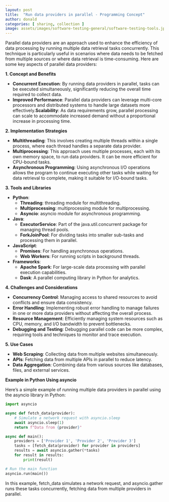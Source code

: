 ```yaml
---
layout: post
title:  "Run data providers in parallel - Programming Concept"
author: donald
categories: [ sharing, collection ]
image: assets/images/software-testing-general/software-testing-tools.jpg
---
```


Parallel data providers are an approach used to enhance the efficiency of data processing by running multiple data retrieval tasks concurrently. This technique is particularly useful in scenarios where data needs to be fetched from multiple sources or where data retrieval is time-consuming. Here are some key aspects of parallel data providers:

**1. Concept and Benefits**

- **Concurrent Execution**: By running data providers in parallel, tasks can be executed simultaneously, significantly reducing the overall time required to collect data.
- **Improved Performance**: Parallel data providers can leverage multi-core processors and distributed systems to handle large datasets more effectively.**Scalability**: As data requirements grow, parallel processing can scale to accommodate increased demand without a proportional increase in processing time.

**2. Implementation Strategies**

- **Multithreading**: This involves creating multiple threads within a single process, where each thread handles a separate data provider.
- **Multiprocessing**: This approach uses multiple processes, each with its own memory space, to run data providers. It can be more efficient for CPU-bound tasks.
- **Asynchronous Programming**: Using asynchronous I/O operations allows the program to continue executing other tasks while waiting for data retrieval to complete, making it suitable for I/O-bound tasks.

**3. Tools and Libraries**

- **Python**:
    - **Threading**: threading module for multithreading.
    - **Multiprocessing**: multiprocessing module for multiprocessing.
    - **Asyncio**: asyncio module for asynchronous programming.
- **Java**:
    - **ExecutorService**: Part of the java.util.concurrent package for managing thread pools.
    - **ForkJoinPool**: For dividing tasks into smaller sub-tasks and processing them in parallel.
- **JavaScript**:
    - **Promises**: For handling asynchronous operations.
    - **Web Workers**: For running scripts in background threads.
- **Frameworks**:
    - **Apache Spark**: For large-scale data processing with parallel execution capabilities.
    - **Dask**: A parallel computing library in Python for analytics.

**4. Challenges and Considerations**

- **Concurrency Control**: Managing access to shared resources to avoid conflicts and ensure data consistency.
- **Error Handling**: Implementing robust error handling to manage failures in one or more data providers without affecting the overall process.
- **Resource Management**: Efficiently managing system resources such as CPU, memory, and I/O bandwidth to prevent bottlenecks.
- **Debugging and Testing**: Debugging parallel code can be more complex, requiring tools and techniques to monitor and trace execution.

**5. Use Cases**

- **Web Scraping**: Collecting data from multiple websites simultaneously.
- **APIs**: Fetching data from multiple APIs in parallel to reduce latency.
- **Data Aggregation**: Combining data from various sources like databases, files, and external services.

**Example in Python Using asyncio**

Here’s a simple example of running multiple data providers in parallel using the asyncio library in Python:

```python
import asyncio

async def fetch_data(provider):
    # Simulate a network request with asyncio.sleep
    await asyncio.sleep(1)
    return f"Data from {provider}"

async def main():
    providers = ['Provider 1', 'Provider 2', 'Provider 3']
    tasks = [fetch_data(provider) for provider in providers]
    results = await asyncio.gather(*tasks)
    for result in results:
        print(result)

# Run the main function
asyncio.run(main())
```

In this example, fetch_data simulates a network request, and asyncio.gather runs these tasks concurrently, fetching data from multiple providers in parallel.